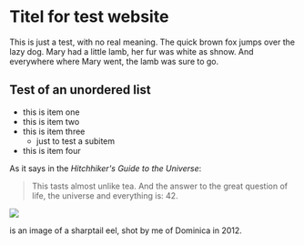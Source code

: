 # Titel for test website

This is just a test, with no real meaning. The quick brown fox jumps over the lazy dog. Mary had a little lamb, her fur was white as shnow. And everywhere where Mary went, the lamb was sure to go.

## Test of an unordered list
* this is item one
* this is item two
* this is item three
  * just to test a subitem
* this is item four

As it says in the *Hitchhiker's Guide to the Universe*:
> This tasts almost unlike tea.
> And the answer to the great question of life, the universe and everything is: 42. 

<img src="https://en.wikipedia.org/wiki/Myrichthys_breviceps#/media/File:Close-up_of_sharptail_eel.jpg"/>

is an image of a sharptail eel, shot by me of Dominica in 2012. 
